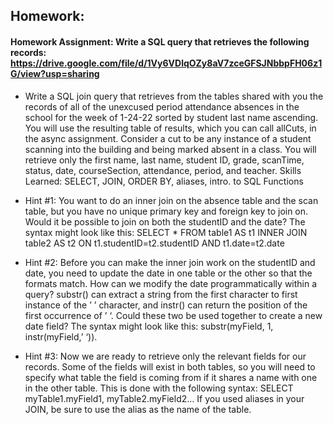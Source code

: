 ## Homework: 
#### Homework Assignment: Write a SQL query that retrieves the following records: https://drive.google.com/file/d/1Vy6VDlqOZy8aV7zceGFSJNbbpFH06z1G/view?usp=sharing 
* Write a SQL join query that retrieves from the tables shared with you the records of all of the unexcused period attendance absences in the school for the week of 1-24-22 sorted by student last name ascending. You will use the resulting table of results, which you can call allCuts, in the async assignment. Consider a cut to be any instance of a student scanning into the building and being marked absent in a class. You will retrieve only the first name, last name, student ID, grade, scanTime, status, date, courseSection, attendance, period, and teacher. Skills Learned: SELECT, JOIN, ORDER BY, aliases, intro. to SQL Functions

* Hint #1: You want to do an inner join on the absence table and the scan table, but you have no unique primary key and foreign key to join on. Would it be possible to join on both the studentID and the date? The syntax might look like this: SELECT * FROM table1 AS t1 INNER JOIN table2 AS t2 ON t1.studentID=t2.studentID AND t1.date=t2.date
* Hint #2: Before you can make the inner join work on the studentID and date, you need to update the date in one table or the other so that the formats match. How can we modify the date programmatically within a query? substr() can extract a string from the first character to first instance of the ’ ’ character, and instr() can return the position of the first occurrence of ’ ‘. Could these two be used together to create a new date field? The syntax might look like this: substr(myField, 1, instr(myField,’ ‘)).
* Hint #3: Now we are ready to retrieve only the relevant fields for our records. Some of the fields will exist in both tables, so you will need to specify what table the field is coming from if it shares a name with one in the other table. This is done with the following syntax: SELECT myTable1.myField1, myTable2.myField2… If you used aliases in your JOIN, be sure to use the alias as the name of the table.
